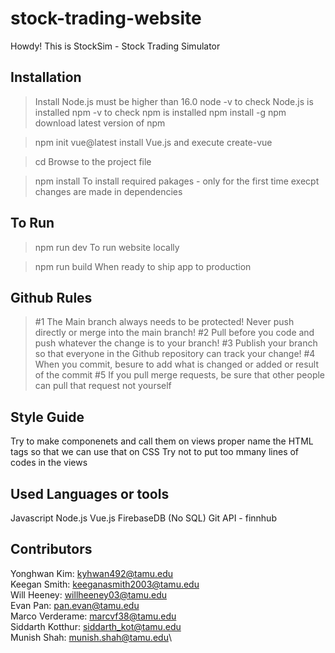 # stock-trading-website
Howdy! This is StockSim -  Stock Trading Simulator

## Installation
>Install Node.js
must be higher than 16.0
>node -v 
to check Node.js is installed
>npm -v 
to check npm is installed
>npm install -g npm 
download latest version of npm

>npm init vue@latest 
install Vue.js and execute create-vue

> cd <your-project-name>
Browse to the project file

> npm install
To install required pakages - only for the first time execpt changes are made in dependencies

## To Run
> npm run dev
To run website locally

> npm run build
When ready to ship app to production

## Github Rules
>#1 The Main branch always needs to be protected! Never push directly or merge into the main branch!
>#2 Pull before you code and push whatever the change is to your branch!
>#3 Publish your branch so that everyone in the Github repository can track your change!
>#4 When you commit, besure to add what is changed or added or result of the commit
>#5 If you pull merge requests, be sure that other people can pull that request not yourself

## Style Guide
Try to make componenets and call them on views
proper name the HTML tags so that we can use that on CSS
Try not to put too mmany lines of codes in the views

## Used Languages or tools
Javascript
Node.js
Vue.js
FirebaseDB (No SQL)
Git
API - finnhub

## Contributors
Yonghwan Kim: kyhwan492@tamu.edu\
Keegan Smith: keeganasmith2003@tamu.edu\
Will Heeney: willheeney03@tamu.edu\
Evan Pan: pan.evan@tamu.edu\
Marco Verderame: marcvf38@tamu.edu\
Siddarth Kotthur: siddarth_kot@tamu.edu\
Munish Shah: munish.shah@tamu.edu\